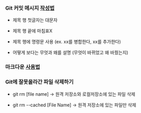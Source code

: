 ### Git 커밋 메시지 [작성법](https://item4.github.io/2016-11-01/How-to-Write-a-Git-Commit-Message/)

* 제목 행 첫글자는 대문자

* 제목 행 끝에 마침표X

* 제목 행에 명령문 사용 (ex. xx를 병합한다, xx를 추가한다)

* 어떻게 보다는 무엇과 왜를 설명 (무엇이 바뀌었고 왜 바꿨는지)


### 마크다운 [사용법](https://gist.github.com/ihoneymon/652be052a0727ad59601)


### Git에 잘못올라간 파일 삭제하기

* git rm [file name] -> 원격 저장소와 로컬저장소에 있는 파일 삭제

* git rm --cached [File Name] -> 원격 저장소에 있는 파일만 삭제
